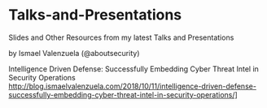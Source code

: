 Talks-and-Presentations
=======================

Slides and Other Resources from my latest Talks and Presentations 

by Ismael Valenzuela (@aboutsecurity)

Intelligence Driven Defense: Successfully Embedding Cyber Threat Intel in Security Operations
http://blog.ismaelvalenzuela.com/2018/10/11/intelligence-driven-defense-successfully-embedding-cyber-threat-intel-in-security-operations/]
